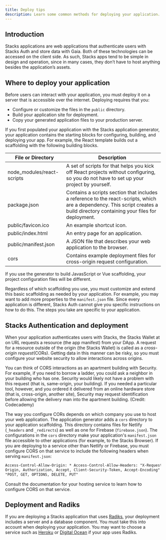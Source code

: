 ```yaml
---
title: Deploy tips
description: Learn some common methods for deploying your application.
---
```


## Introduction

Stacks applications are web applications that authenticate users with Stacks Auth and store data with Gaia. Both of these technologies can be accessed on the client side. As such, Stacks apps tend to be simple in design and operation, since in many cases, they don’t have to host anything besides the application’s assets.

## Where to deploy your application

Before users can interact with your application, you must deploy it on a server that is accessible over the internet. Deploying requires that you:

- Configure or customize the files in the `public` directory.
- Build your application site for deployment.
- Copy your generated application files to your production server.

If you first populated your application with the Stacks application generator, your application contains the starting blocks for configuring, building, and deploying your app. For example, the React template builds out a scaffolding with the following building blocks.

| File or Directory          | Description                                                                                                                                                                    |
| -------------------------- | ------------------------------------------------------------------------------------------------------------------------------------------------------------------------------ |
| node_modules/react-scripts | A set of scripts for that helps you kick off React projects without configuring, so you do not have to set up your project by yourself.                                        |
| package.json               | Contains a scripts section that includes a reference to the react-scripts, which are a dependency. This script creates a build directory containing your files for deployment. |
| public/favicon.ico         | An example shortcut icon.                                                                                                                                                      |
| public/index.html          | An entry page for an application.                                                                                                                                              |
| public/manifest.json       | A JSON file that describes your web application to the browser.                                                                                                                |
| cors                       | Contains example deployment files for cross-origin request configuration.                                                                                                      |

If you use the generator to build JavasScript or Vue scaffolding, your project configuration files will be different.

Regardless of which scaffolding you use, you must customize and extend this basic scaffolding as needed by your application. For example, you may want to add more properties to the `manifest.json` file. Since every application is different, Stacks Auth cannot give you specific instructions on how to do this. The steps you take are specific to your application.

## Stacks Authentication and deployment

When your application authenticates users with Stacks, the Stacks Wallet at on URL requests a resource (the app manifest) from your DApp. A request for a resource outside of the origin (the Stacks Wallet) is called as a _cross-origin request_(CORs). Getting data in this manner can be risky, so you must configure your website security to allow interactions across origins.

You can think of CORS interactions as an apartment building with Security. For example, if you need to borrow a ladder, you could ask a neighbor in your building who has one. Security would likely not have a problem with this request (that is, same-origin, your building). If you needed a particular tool, however, and you ordered it delivered from an online hardware store (that is, cross-origin, another site), Security may request identification before allowing the delivery man into the apartment building. (Credit: Codecademy)

The way you configure CORs depends on which company you use to host your web application. The application generator adds a `cors` directory to your application scaffolding. This directory contains files for Netlify (`_headers` and `_redirects`) as well as one for Firebase (`firebase.json`). The configurations in the `cors` directory make your application's `manifest.json` file accessible to other applications (for example, to the Stacks Browser). If you are deploying to a service other than Netlify or Firebase, you must configure CORS on that service to include the following headers when serving `manifest.json`:

```html
Access-Control-Allow-Origin: * Access-Control-Allow-Headers: "X-Requested-With, Content-Type,
Origin, Authorization, Accept, Client-Security-Token, Accept-Encoding" Access-Control-Allow-Methods:
"POST, GET, OPTIONS, DELETE, PUT"
```

Consult the documentation for your hosting service to learn how to configure CORS on that service.

## Deployment and Radiks

If you are deploying a Stacks application that uses [Radiks](https://github.com/stacks-network/radiks), your deployment includes a server and a database component. You must take this into account when deploying your application. You may want to choose a service such as [Heroku](https://www.heroku.com) or [Digital Ocean](https://www.digitalocean.com) if your app uses Radiks.
